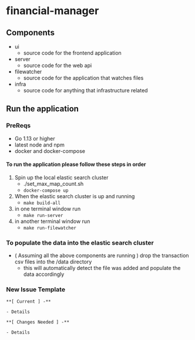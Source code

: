 
# financial-manager 

## Components 

- ui 
    - source code for the frontend application  
- server 
    - source code for the web api  
- filewatcher 
    - source code for the application that watches files 
- infra 
    - source code for anything that infrastructure related 


## Run the application 

### PreReqs 
- Go 1.13 or higher 
- latest node and npm 
- docker and docker-compose 


#### To run the application please follow these steps in order 
1. Spin up the local elastic search cluster 
    - ./set_max_map_count.sh 
    - `docker-compose up` 
2. When the elastic search cluster is up and running 
    - `make build-all`
3. in one terminal window run
    - `make run-server`
4. in another terminal window run 
    - `make run-filewatcher` 


### To populate the data into the elastic search cluster 
- ( Assuming all the above components are running ) drop the transaction csv files into the /data directory 
    - this will automatically detect the file was added and populate the data accordingly


### New Issue Template 

```
**[ Current ] -** 

- Details 

**[ Changes Needed ] -** 

- Details 

```